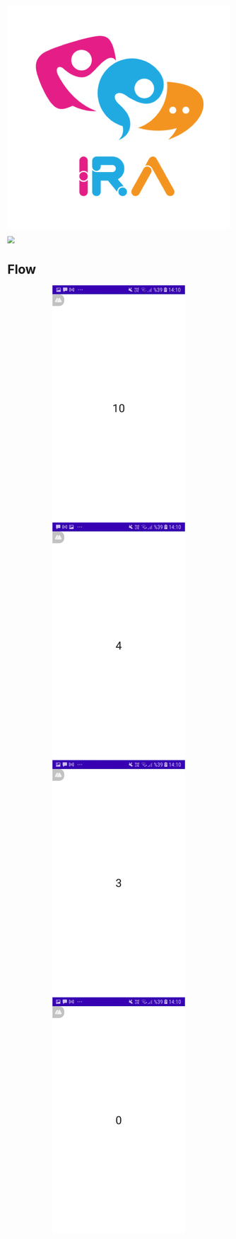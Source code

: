 ![Now in Android](https://github.com/hkubratkn/List-JumpToTop/blob/main/images/unnamed%20(1).png "Ira")

<a href="https://play.google.com/store/apps/details?id=com.kapirti.ira"><img src="https://play.google.com/intl/en_us/badges/static/images/badges/en_badge_web_generic.png" height="70"></a>

# Flow

<p align="center">
  <img src="images/sc1.jpg" width="300" />
  <img src="images/sc3.jpg" width="300" />
  <img src="images/sc4.jpg" width="300" />
  <img src="images/sc2.jpg" width="300" />
</p>

